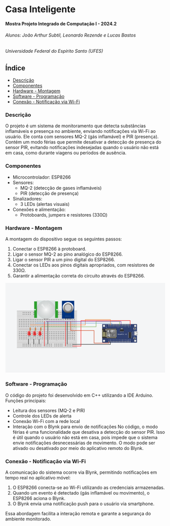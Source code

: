 ######
# Casa Inteligente
#### Mostra Projeto Integrado de Computação I - 2024.2
###### Alunos: João Arthur Subtil, Leonardo Rezende e Lucas Bastos
###### Universidade Federal do Espírito Santo (UFES)


## Índice
* [Descrição](#descrição)
* [Componentes](#componentes)
* [Hardware - Montagem](#hardware---montagem)
* [Software - Programação](#software---programação)
* [Conexão - Notificação via Wi-Fi](#conexão---notificação-via-wi-fi)







### Descrição
 O projeto é um sistema de monitoramento que detecta substâncias inflamáveis e presença no ambiente, enviando notificações via Wi-Fi ao usuário. Ele conta com sensores MQ-2 (gás inflamável) e PIR (presença). Contém um modo férias que permite desativar a detecção de presença do sensor PIR, evitando notificações indesejadas quando o usuário não está em casa, como durante viagens ou períodos de ausência.

### Componentes
- Microcontrolador: ESP8266
- Sensores:
   - MQ-2 (detecção de gases inflamáveis)
   - PIR (detecção de presença)
- Sinalizadores:
   - 3 LEDs (alertas visuais)
- Conexões e alimentação:
   - Protoboards, jumpers e resistores (330Ω)
### Hardware - Montagem
 A montagem do dispositivo segue os seguintes passos:
1. Conectar o ESP8266 à protoboard.
2. Ligar o sensor MQ-2 ao pino analógico do ESP8266.
3. Ligar o sensor PIR a um pino digital do ESP8266.
4. Conectar os LEDs aos pinos digitais apropriados, com resistores de 330Ω.
5. Garantir a alimentação correta do circuito através do ESP8266.

![Montagem Casa Inteligente](https://github.com/joaosubtil27/Casa-Inteligente/blob/e343903197a8cfcee064473e2650a8ebc7bfd2d4/Esquema%20PIC.PNG)
### Software - Programação
O código do projeto foi desenvolvido em C++ utilizando a IDE Arduino. Funções principais:
- Leitura dos sensores (MQ-2 e PIR)
- Controle dos LEDs de alerta
- Conexão Wi-Fi com a rede local
- Interação com o Blynk para envio de notificações
No código, o modo férias é uma funcionalidade que desativa a detecção do sensor PIR. Isso é útil quando o usuário não está em casa, pois impede que o sistema envie notificações desnecessárias de movimento. O modo pode ser ativado ou desativado por meio do aplicativo remoto do Blynk.
### Conexão - Notificação via Wi-Fi
A comunicação do sistema ocorre via Blynk, permitindo notificações em tempo real no aplicativo móvel:
1. O ESP8266 conecta-se ao Wi-Fi utilizando as credenciais armazenadas.
2. Quando um evento é detectado (gás inflamável ou movimento), o ESP8266 aciona o Blynk.
3. O Blynk envia uma notificação push para o usuário via smartphone.

Essa abordagem facilita a interação remota e garante a segurança do ambiente monitorado.
